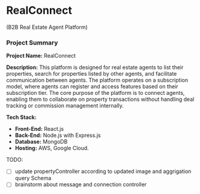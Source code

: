# RealConnect

 (B2B Real Estate Agent Platform)

### **Project Summary**

**Project Name:** RealConnect 

**Description:**
This platform is designed for real estate agents to list their properties, search for properties listed by other agents, and facilitate communication between agents. The platform operates on a subscription model, where agents can register and access features based on their subscription tier. The core purpose of the platform is to connect agents, enabling them to collaborate on property transactions without handling deal tracking or commission management internally.

**Tech Stack:**

- **Front-End:** React.js
- **Back-End:** Node.js with Express.js
- **Database:** MongoDB
- **Hosting:** AWS, Google Cloud.


TODO:

- [ ]  update propertyController according to updated image and aggrigation query Schema
- [ ]  brainstorm about message and connection controller
